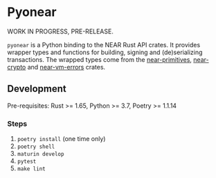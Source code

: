 # Pyonear

WORK IN PROGRESS, PRE-RELEASE.

`pyonear` is a Python binding to the NEAR Rust API crates. It provides
wrapper types and functions for building, signing and (de)serializing transactions.
The wrapped types come from the [near-primitives](https://crates.io/crates/near-primitives),
[near-crypto](https://crates.io/crates/near-crypto) and
[near-vm-errors](https://crates.io/crates/near-vm-errors) crates.

## Development

Pre-requisites: Rust >= 1.65, Python >= 3.7, Poetry >= 1.1.14

### Steps

1. `poetry install` (one time only)
2. `poetry shell`
3. `maturin develop`
4. `pytest`
5. `make lint`
